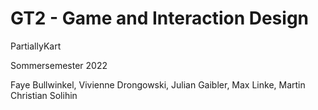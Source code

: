 # GT2 - Game and Interaction Design 

PartiallyKart

Sommersemester 2022

Faye Bullwinkel, Vivienne Drongowski, Julian Gaibler, Max Linke, Martin Christian Solihin
